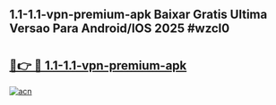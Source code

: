 ## 1.1-1.1-vpn-premium-apk Baixar Gratis Ultima Versao Para Android/IOS 2025 #wzcl0

# <h2><a href="https://ainizakaria.my?title=1.1-1.1-vpn-premium-apk&ref=20M">🔗👉 🔴 1.1-1.1-vpn-premium-apk</a></h2>

[![acn](https://github.com/user-attachments/assets/0f9c940e-d8b0-45ae-aac7-cd30a18b3e1c)](https://ainizakaria.my?title=1.1-1.1-vpn-premium-apk&ref=20M)

